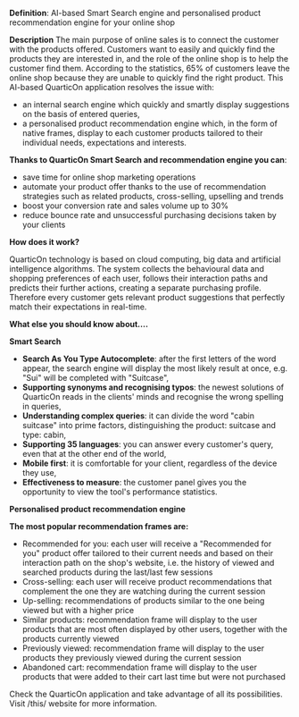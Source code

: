 **Definition**:
AI-based Smart Search engine and personalised product recommendation engine for your online shop

**Description**
The main purpose of online sales is to connect the customer with the products offered. Customers want to easily and quickly find the products they are interested in, and the role of the online shop is to help the customer find them. According to the statistics, 65% of customers leave the online shop because they are unable to quickly find the right product. This AI-based QuarticOn application resolves the issue with:

- an internal search engine which quickly and smartly display suggestions on the basis of entered queries,
- a personalised product recommendation engine which, in the form of native frames, display to each customer products tailored to their individual needs, expectations and interests.


**Thanks to QuarticOn Smart Search and recommendation engine you can**:
- save time for online shop marketing operations
- automate your product offer thanks to the use of recommendation strategies such as related products, cross-selling, upselling and trends
- boost your conversion rate and sales volume up to 30%
- reduce bounce rate and unsuccessful purchasing decisions taken by your clients

**How does it work?**

QuarticOn technology is based on cloud computing, big data and artificial intelligence algorithms. The system collects the behavioural data and shopping preferences of each user, follows their interaction paths and predicts their further actions, creating a separate purchasing profile. Therefore every customer gets relevant product suggestions that perfectly match their expectations in real-time.


**What else you should know about....**


**Smart Search**

- **Search As You Type Autocomplete**: after the first letters of the word appear, the search engine will display the most likely result at once, e.g. "Sui" will be completed with "Suitcase",
- **Supporting synonyms and recognising typos**: the newest solutions of QuarticOn reads in the clients' minds and recognise the wrong spelling in queries,
- **Understanding complex queries**: it can divide the word "cabin suitcase" into prime factors, distinguishing the product: suitcase and type: cabin,
- **Supporting 35 languages**: you can answer every customer's query, even that at the other end of the world,
- **Mobile first**: it is comfortable for your client, regardless of the device they use,
- **Effectiveness to measure**: the customer panel gives you the opportunity to view the tool's performance statistics.

**Personalised product recommendation engine**

**The most popular recommendation frames are:**
- Recommended for you: each user will receive a "Recommended for you" product offer tailored to their current needs and based on their interaction path on the shop's website, i.e. the history of viewed and searched products during the last/last few sessions
- Cross-selling: each user will receive product recommendations that complement the one they are watching during the current session
- Up-selling: recommendations of products similar to the one being viewed but with a higher price
- Similar products: recommendation frame will display to the user products that are most often displayed by other users, together with the products currently viewed
- Previously viewed: recommendation frame will display to the user products they previously viewed during the current session
- Abandoned cart: recommendation frame will display to the user products that were added to their cart last time but were not purchased

Check the QuarticOn application and take advantage of all its possibilities. Visit /this/ website for more information.